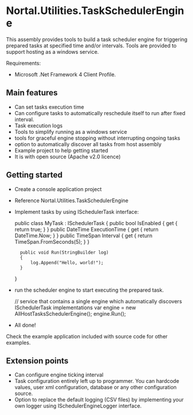 Nortal.Utilities.TaskSchedulerEngine
====================================

This assembly provides tools to build a task scheduler engine for triggering prepared tasks at specified time and/or intervals. Tools are provided to support hosting as a windows service.

Requirements:
 * Microsoft .Net Framework 4 Client Profile.

Main features
-------------
* Can set tasks execution time
* Can configure tasks to automatically reschedule itself to run after fixed interval.
* Task execution logs
* Tools to simplify running as a windows service
* tools for graceful engine stopping without interrupting ongoing tasks
* option to automatically discover all tasks from host assembly
* Example project to help getting started
* It is with open source (Apache v2.0 licence)

Getting started
-------------------

* Create a console application project
* Reference Nortal.Utilities.TaskSchedulerEngine
* Implement tasks by using ISchedulerTask interface:

	public class MyTask : ISchedulerTask
	{
		public bool IsEnabled { get { return true; } }
		public DateTime ExecutionTime { get { return DateTime.Now; } }
		public TimeSpan Interval { get { return TimeSpan.FromSeconds(5); } }

		public void Run(StringBuilder log)
		{
			log.Append("Hello, world!");
		}
	}

* run the scheduler engine to start executing the prepared task. 

	// service that contains a single engine which automatically discovers ISchedulerTask implementations
	var engine = new AllHostTasksSchedulerEngine();
	engine.Run();

* All done!

Check the example application included with source code for other examples.

Extension points
------------------
* Can configure engine ticking interval
* Task configuration entirely left up to programmer. You can hardcode values, user xml configuration, database or any other configuration source.
* Option to replace the default logging (CSV files) by implementing your own logger using ISchedulerEngineLogger interface.
